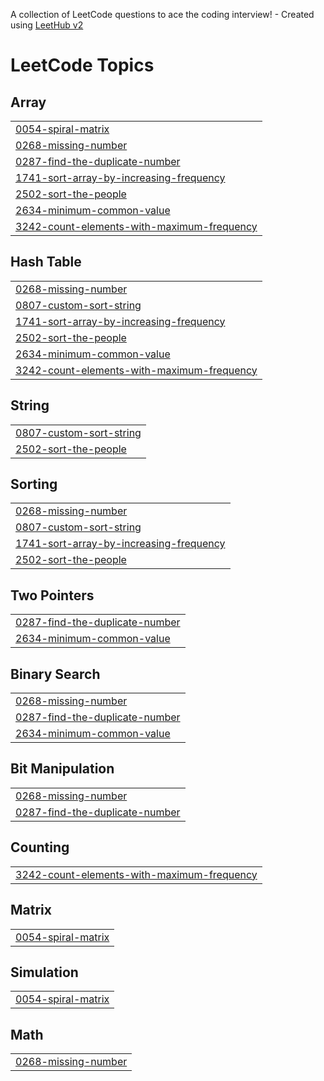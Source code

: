 A collection of LeetCode questions to ace the coding interview! - Created using [LeetHub v2](https://github.com/arunbhardwaj/LeetHub-2.0)
<!---LeetCode Topics Start-->
# LeetCode Topics
## Array
|  |
| ------- |
| [0054-spiral-matrix](https://github.com/Deepak-p-13/Leetcode/tree/master/0054-spiral-matrix) |
| [0268-missing-number](https://github.com/Deepak-p-13/Leetcode/tree/master/0268-missing-number) |
| [0287-find-the-duplicate-number](https://github.com/Deepak-p-13/Leetcode/tree/master/0287-find-the-duplicate-number) |
| [1741-sort-array-by-increasing-frequency](https://github.com/Deepak-p-13/Leetcode/tree/master/1741-sort-array-by-increasing-frequency) |
| [2502-sort-the-people](https://github.com/Deepak-p-13/Leetcode/tree/master/2502-sort-the-people) |
| [2634-minimum-common-value](https://github.com/Deepak-p-13/Leetcode/tree/master/2634-minimum-common-value) |
| [3242-count-elements-with-maximum-frequency](https://github.com/Deepak-p-13/Leetcode/tree/master/3242-count-elements-with-maximum-frequency) |
## Hash Table
|  |
| ------- |
| [0268-missing-number](https://github.com/Deepak-p-13/Leetcode/tree/master/0268-missing-number) |
| [0807-custom-sort-string](https://github.com/Deepak-p-13/Leetcode/tree/master/0807-custom-sort-string) |
| [1741-sort-array-by-increasing-frequency](https://github.com/Deepak-p-13/Leetcode/tree/master/1741-sort-array-by-increasing-frequency) |
| [2502-sort-the-people](https://github.com/Deepak-p-13/Leetcode/tree/master/2502-sort-the-people) |
| [2634-minimum-common-value](https://github.com/Deepak-p-13/Leetcode/tree/master/2634-minimum-common-value) |
| [3242-count-elements-with-maximum-frequency](https://github.com/Deepak-p-13/Leetcode/tree/master/3242-count-elements-with-maximum-frequency) |
## String
|  |
| ------- |
| [0807-custom-sort-string](https://github.com/Deepak-p-13/Leetcode/tree/master/0807-custom-sort-string) |
| [2502-sort-the-people](https://github.com/Deepak-p-13/Leetcode/tree/master/2502-sort-the-people) |
## Sorting
|  |
| ------- |
| [0268-missing-number](https://github.com/Deepak-p-13/Leetcode/tree/master/0268-missing-number) |
| [0807-custom-sort-string](https://github.com/Deepak-p-13/Leetcode/tree/master/0807-custom-sort-string) |
| [1741-sort-array-by-increasing-frequency](https://github.com/Deepak-p-13/Leetcode/tree/master/1741-sort-array-by-increasing-frequency) |
| [2502-sort-the-people](https://github.com/Deepak-p-13/Leetcode/tree/master/2502-sort-the-people) |
## Two Pointers
|  |
| ------- |
| [0287-find-the-duplicate-number](https://github.com/Deepak-p-13/Leetcode/tree/master/0287-find-the-duplicate-number) |
| [2634-minimum-common-value](https://github.com/Deepak-p-13/Leetcode/tree/master/2634-minimum-common-value) |
## Binary Search
|  |
| ------- |
| [0268-missing-number](https://github.com/Deepak-p-13/Leetcode/tree/master/0268-missing-number) |
| [0287-find-the-duplicate-number](https://github.com/Deepak-p-13/Leetcode/tree/master/0287-find-the-duplicate-number) |
| [2634-minimum-common-value](https://github.com/Deepak-p-13/Leetcode/tree/master/2634-minimum-common-value) |
## Bit Manipulation
|  |
| ------- |
| [0268-missing-number](https://github.com/Deepak-p-13/Leetcode/tree/master/0268-missing-number) |
| [0287-find-the-duplicate-number](https://github.com/Deepak-p-13/Leetcode/tree/master/0287-find-the-duplicate-number) |
## Counting
|  |
| ------- |
| [3242-count-elements-with-maximum-frequency](https://github.com/Deepak-p-13/Leetcode/tree/master/3242-count-elements-with-maximum-frequency) |
## Matrix
|  |
| ------- |
| [0054-spiral-matrix](https://github.com/Deepak-p-13/Leetcode/tree/master/0054-spiral-matrix) |
## Simulation
|  |
| ------- |
| [0054-spiral-matrix](https://github.com/Deepak-p-13/Leetcode/tree/master/0054-spiral-matrix) |
## Math
|  |
| ------- |
| [0268-missing-number](https://github.com/Deepak-p-13/Leetcode/tree/master/0268-missing-number) |
<!---LeetCode Topics End-->